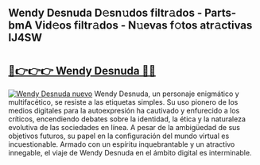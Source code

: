 ## Wendy Desnuda D𝚎sn𝚞dos filtr𝚊dos - Parts-bmA Vid𝚎os filtr𝚊dos - N𝚞evas f𝚘tos atr𝚊ctivas IJ4SW

# <h2><a href="http://mbdpuw.tromn.icu/?c=Wendy+Desnuda">🔗👉👉👉 Wendy Desnuda 🔗🔗</a></h2>

[![Wendy Desnuda nuevo](https://i.imgur.com/pEAQMta.gif)](http://mbdpuw.tromn.icu/?c=Wendy+Desnuda)
Wendy Desnuda, un personaje enigmático y multifacético, se resiste a las etiquetas simples. Su uso pionero de los medios digitales para la autoexpresión ha cautivado y enfurecido a los críticos, encendiendo debates sobre la identidad, la ética y la naturaleza evolutiva de las sociedades en línea. A pesar de la ambigüedad de sus objetivos futuros, su papel en la configuración del mundo virtual es incuestionable. Armado con un espíritu inquebrantable y un atractivo innegable, el viaje de Wendy Desnuda en el ámbito digital es interminable.
